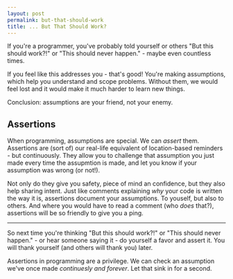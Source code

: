 ```yaml
---
layout: post
permalink: but-that-should-work
title: ... But That Should Work?
---
```


If you're a programmer, you've probably told yourself or others "But this should work?!" or "This should never happen." - maybe even countless times.

If you feel like this addresses you - that's good! You're making assumptions, which help you understand and scope problems. Without them, we would feel lost and it would make it much harder to learn new things.

Conclusion: assumptions are your friend, not your enemy.

## Assertions

When programming, assumptions are special. We can *assert* them. Assertions are (sort of) our real-life equivalent of location-based reminders - but continuously. They allow you to challenge that assumption you just made every time the assupmtion is made, and let you know if your assumption was wrong (or not!).

Not only do they give you safety, piece of mind an confidence, but they also help sharing intent. Just like comments explaining *why* your code is written the way it is, assertions document your assumptions. To youself, but also to others. And where you would have to read a comment (who *does* that?), assertions will be so friendly to give you a ping.

---

So next time you're thinking "But this should work?!" or "This should never happen." - or hear someone saying it - do yourself a favor and assert it. You will thank yourself (and others will thank you) later.

Assertions in programming are a privilege. We can check an assumption we've once made *continuesly and forever*. Let that sink in for a second.
